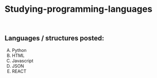 # Studying-programming-languages
<br/>
<h2>Languages / structures posted:</h2>

<ol type="A">
  <li>Python</li>
  <li>HTML</li>
  <li>Javascript</li>
  <li>JSON </li>
  <li>REACT </li>
 </ol>
